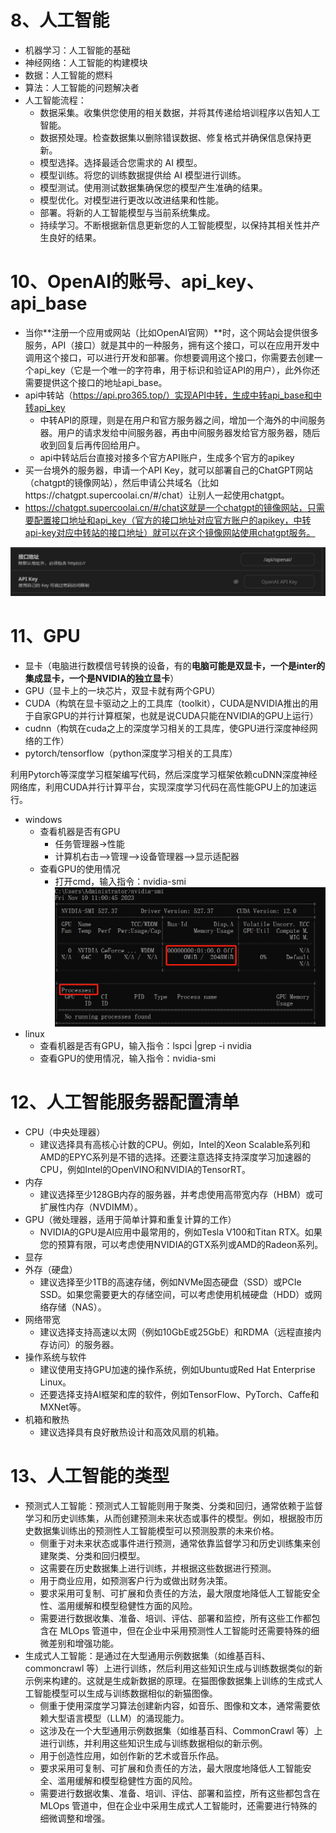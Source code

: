 # 8、人工智能
- 机器学习：人工智能的基础
- 神经网络：人工智能的构建模块
- 数据：人工智能的燃料
- 算法：人工智能的问题解决者
- 人工智能流程：
	- 数据采集。收集供您使用的相关数据，并将其传递给培训程序以告知人工智能。
	- 数据预处理。检查数据集以删除错误数据、修复格式并确保信息保持更新。
	- 模型选择。选择最适合您需求的 AI 模型。
	- 模型训练。将您的训练数据提供给 AI 模型进行训练。
	- 模型测试。使用测试数据集确保您的模型产生准确的结果。
	- 模型优化。对模型进行更改以改进结果和性能。
	- 部署。将新的人工智能模型与当前系统集成。
	- 持续学习。不断根据新信息更新您的人工智能模型，以保持其相关性并产生良好的结果。



# 10、OpenAI的账号、api_key、api_base
- 当你**注册一个应用或网站（比如OpenAI官网）**时，这个网站会提供很多服务，API（接口）就是其中的一种服务，拥有这个接口，可以在应用开发中调用这个接口，可以进行开发和部署。你想要调用这个接口，你需要去创建一个api_key（它是一个唯一的字符串，用于标识和验证API的用户），此外你还需要提供这个接口的地址api_base。
- api中转站（https://api.pro365.top/）实现API中转，生成中转api_base和中转api_key
	- 中转API的原理，则是在用户和官方服务器之间，增加一个海外的中间服务器。用户的请求发给中间服务器，再由中间服务器发给官方服务器，随后收到回复后再传回给用户。
	- api中转站后台直接对接多个官方API账户，生成多个官方的apikey
- 买一台境外的服务器，申请一个API Key，就可以部署自己的ChatGPT网站（chatgpt的镜像网站），然后申请公共域名（比如https://chatgpt.supercoolai.cn/#/chat）让别人一起使用chatgpt。
- https://chatgpt.supercoolai.cn/#/chat这就是一个chatgpt的镜像网站，只需要配置接口地址和api_key（官方的接口地址对应官方账户的apikey，中转api-key对应中转站的接口地址）就可以在这个镜像网站使用chatgpt服务。

![](./pic/28.jpg)

# 11、GPU
- 显卡（电脑进行数模信号转换的设备，有的**电脑可能是双显卡，一个是inter的集成显卡，一个是NVIDIA的独立显卡**）
- GPU（显卡上的一块芯片，双显卡就有两个GPU）
- CUDA（构筑在显卡驱动之上的工具库（toolkit），CUDA是NVIDIA推出的用于自家GPU的并行计算框架，也就是说CUDA只能在NVIDIA的GPU上运行）
- cudnn（构筑在cuda之上的深度学习相关的工具库，使GPU进行深度神经网络的工作）
- pytorch/tensorflow（python深度学习相关的工具库）

利用Pytorch等深度学习框架编写代码，然后深度学习框架依赖cuDNN深度神经网络库，利用CUDA并行计算平台，实现深度学习代码在高性能GPU上的加速运行。


- windows
	- 查看机器是否有GPU
		- 任务管理器->性能
		- 计算机右击–>管理–>设备管理器–>显示适配器
	- 查看GPU的使用情况
		- 打开cmd，输入指令：nvidia-smi
		  ![](pic/37.jpg)	
- linux
	- 查看机器是否有GPU，输入指令：lspci |grep -i nvidia
	- 查看GPU的使用情况，输入指令：nvidia-smi

# 12、人工智能服务器配置清单
- CPU（中央处理器）
	- 建议选择具有高核心计数的CPU。例如，Intel的Xeon Scalable系列和AMD的EPYC系列是不错的选择。还要注意选择支持深度学习加速器的CPU，例如Intel的OpenVINO和NVIDIA的TensorRT。
- 内存
	- 建议选择至少128GB内存的服务器，并考虑使用高带宽内存（HBM）或可扩展性内存（NVDIMM）。
- GPU（微处理器，适用于简单计算和重复计算的工作）
	- NVIDIA的GPU是AI应用中最常用的，例如Tesla V100和Titan RTX。如果您的预算有限，可以考虑使用NVIDIA的GTX系列或AMD的Radeon系列。
- 显存
- 外存（硬盘）
	- 建议选择至少1TB的高速存储，例如NVMe固态硬盘（SSD）或PCIe SSD。如果您需要更大的存储空间，可以考虑使用机械硬盘（HDD）或网络存储（NAS）。
- 网络带宽
	- 建议选择支持高速以太网（例如10GbE或25GbE）和RDMA（远程直接内存访问）的服务器。
- 操作系统与软件
	- 建议使用支持GPU加速的操作系统，例如Ubuntu或Red Hat Enterprise Linux。
	- 还要选择支持AI框架和库的软件，例如TensorFlow、PyTorch、Caffe和MXNet等。
- 机箱和散热
	- 建议选择具有良好散热设计和高效风扇的机箱。


# 13、人工智能的类型

- 预测式人工智能：预测式人工智能则用于聚类、分类和回归，通常依赖于监督学习和历史训练集，从而创建预测未来状态或事件的模型。例如，根据股市历史数据集训练出的预测性人工智能模型可以预测股票的未来价格。
	- 侧重于对未来状态或事件进行预测，通常依靠监督学习和历史训练集来创建聚类、分类和回归模型。
	- 这需要在历史数据集上进行训练，并根据这些数据进行预测。
	- 用于商业应用，如预测客户行为或做出财务决策。
	- 要求采用可复制、可扩展和负责任的方法，最大限度地降低人工智能安全性、滥用缓解和模型稳健性方面的风险。
	- 需要进行数据收集、准备、培训、评估、部署和监控，所有这些工作都包含在 MLOps 管道中，但在企业中采用预测性人工智能时还需要特殊的细微差别和增强功能。
- 生成式人工智能：是通过在大型通用示例数据集（如维基百科、commoncrawl 等）上进行训练，然后利用这些知识生成与训练数据类似的新示例来构建的。这就是生成新数据的原理。在猫图像数据集上训练的生成式人工智能模型可以生成与训练数据相似的新猫图像。
	- 侧重于使用深度学习算法创建新内容，如音乐、图像和文本，通常需要依赖大型语言模型（LLM）的涌现能力。
	- 这涉及在一个大型通用示例数据集（如维基百科、CommonCrawl 等）上进行训练，并利用这些知识生成与训练数据相似的新示例。
	- 用于创造性应用，如创作新的艺术或音乐作品。
	- 要求采用可复制、可扩展和负责任的方法，最大限度地降低人工智能安全、滥用缓解和模型稳健性方面的风险。
	- 需要进行数据收集、准备、培训、评估、部署和监控，所有这些都包含在 MLOps 管道中，但在企业中采用生成式人工智能时，还需要进行特殊的细微调整和增强。